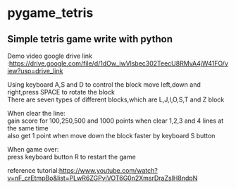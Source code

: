 # pygame_tetris
Simple tetris game write with python
--------------------------------------------------------
Demo video google drive link :<https://drive.google.com/file/d/1dOw_iwVlsbec302TeecU8RMvA4jW41FO/view?usp=drive_link>  
  
Using keyboard A,S and D to control the block move left,down and right,press SPACE to rotate the block  
There are seven types of different blocks,which are L,J,I,O,S,T and Z block  
  
When clear the line:  
gain score for 100,250,500 and 1000 points when clear 1,2,3 and 4 lines at the same time  
also get 1 point when move down the block faster by keyboard S button
  
When game over:  
press keyboard button R to restart the game  
  
reference tutorial:<https://www.youtube.com/watch?v=nF_crEtmpBo&list=PLwR6ZGPvjVOT6G0n2XmsrDraZsIH8ndpN>
